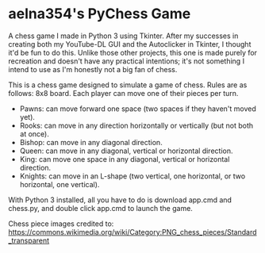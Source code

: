 # aelna354's PyChess Game

A chess game I made in Python 3 using Tkinter. After my successes in creating both my YouTube-DL GUI and the Autoclicker in Tkinter, I thought it'd be fun to do this. Unlike those other projects, this one is made purely for recreation and doesn't have any practical intentions; it's not something I intend to use as I'm honestly not a big fan of chess.

This is a chess game designed to simulate a game of chess. Rules are as follows: 8x8 board. Each player can move one of their pieces per turn.

* Pawns: can move forward one space (two spaces if they haven't moved yet).
* Rooks: can move in any direction horizontally or vertically (but not both at once).
* Bishop: can move in any diagonal direction.
* Queen: can move in any diagonal, vertical or horizontal direction.
* King: can move one space in any diagonal, vertical or horizontal direction.
* Knights: can move in an L-shape (two vertical, one horizontal, or two horizontal, one vertical).

With Python 3 installed, all you have to do is download app.cmd and chess.py, and double click app.cmd to launch the game.

Chess piece images credited to: https://commons.wikimedia.org/wiki/Category:PNG_chess_pieces/Standard_transparent